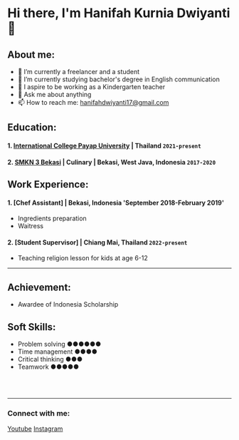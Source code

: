 # Hi there, I'm Hanifah Kurnia Dwiyanti👋

## About me:
- 🔭 I’m currently a freelancer and a student 
- 🌱 I’m currently studying bachelor's degree in English communication
- 👯 I aspire to be working as a Kindergarten teacher
- 💬 Ask me about anything
- 📫 How to reach me: hanifahdwiyanti17@gmail.com

## Education:

#### 1. [International College Payap University](https://wp.payap.ac.th/) | Thailand `2021-present`
 
#### 2. [SMKN 3 Bekasi](https://smkn3kotabekasi.sch.id/) | Culinary | Bekasi, West Java, Indonesia `2017-2020`


## Work Experience:
#### 1. [Chef Assistant] | Bekasi, Indonesia 'September 2018-February 2019'
   - Ingredients preparation
   - Waitress
#### 2. [Student Supervisor] | Chiang Mai, Thailand `2022-present`
   - Teaching religion lesson for kids at age 6-12

---
## Achievement:
   - Awardee of Indonesia Scholarship
## Soft Skills:
   - Problem solving ●●●●●●
   - Time management ●●●●
   - Critical thinking ●●●
   - Teamwork ●●●●●


<br />
<br />

---
### Connect with me:



[Youtube](https://youtube.com/@hanifahdwiyanti2969?si=Ya3fHw4fQu989Gfq)
[Instagram](https://www.instagram.com/hanifahkrnd/)
